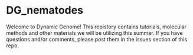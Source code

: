 # DG_nematodes

Welcome to Dynamic Genome! This repistory contains tutorials, molecular methods and other materials we will be utilizing this summer. If you have questions and/or comments, please post them in the issues section of this repo. 